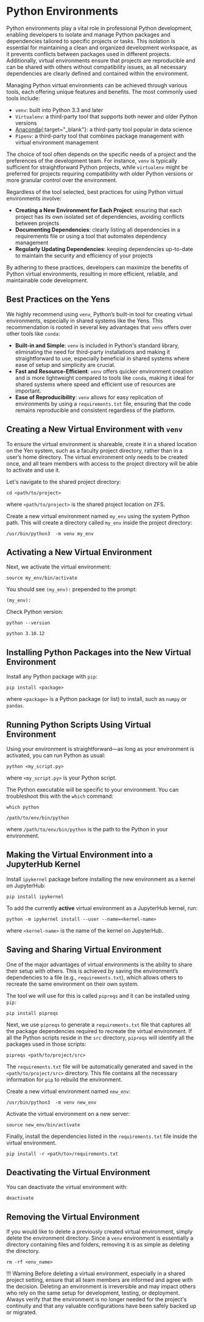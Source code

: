 # Python Environments

Python environments play a vital role in professional Python development, enabling developers to isolate and manage Python packages and dependencies tailored to specific projects or tasks. This isolation is essential for maintaining a clean and organized development workspace, as it prevents conflicts between packages used in different projects. Additionally, virtual environments ensure that projects are reproducible and can be shared with others without compatibility issues, as all necessary dependencies are clearly defined and contained within the environment.

Managing Python virtual environments can be achieved through various tools, each offering unique features and benefits. The most commonly used tools include:

* `venv`: built into Python 3.3 and later
* `Virtualenv`: a third-party tool that supports both newer and older Python versions
* [Anaconda](https://www.anaconda.com/products/distribution){:target="_blank"}: a third-party tool popular in data science
* `Pipenv`: a third-party tool that combines package management with virtual environment management

The choice of tool often depends on the specific needs of a project and the preferences of the development team. For instance, `venv` is typically sufficient for straightforward Python projects, while `virtualenv` might be preferred for projects requiring compatibility with older Python versions or more granular control over the environment.

Regardless of the tool selected, best practices for using Python virtual environments involve:

*  **Creating a New Environment for Each Project**: ensuring that each project has its own isolated set of dependencies, avoiding conflicts between projects
*  **Documenting Dependencies**: clearly listing all dependencies in a requirements file or using a tool that automates dependency management
*  **Regularly Updating Dependencies**: keeping dependencies up-to-date to maintain the security and efficiency of your projects

By adhering to these practices, developers can maximize the benefits of Python virtual environments, resulting in more efficient, reliable, and maintainable code development.

## Best Practices on the Yens

We highly recommend using `venv`, Python’s built-in tool for creating virtual environments, especially in shared systems like the Yens. This recommendation is rooted in several key advantages that `venv` offers over other tools like `conda`:

* **Built-in and Simple**: `venv` is included in Python's standard library, eliminating the need for third-party installations and making it straightforward to use, especially beneficial in shared systems where ease of setup and simplicity are crucial.
* **Fast and Resource-Efficient**: `venv` offers quicker environment creation and is more lightweight compared to tools like `conda`, making it ideal for shared systems where speed and efficient use of resources are important.
* **Ease of Reproducibility**: `venv` allows for easy replication of environments by using a `requirements.txt` file, ensuring that the code remains reproducible and consistent regardless of the platform.

## Creating a New Virtual Environment with `venv`

To ensure the virtual environment is shareable, create it in a shared location on the Yen system, such as a faculty project directory, rather than in a user’s home directory. The virtual environment only needs to be created once, and all team members with access to the project directory will be able to activate and use it.

Let's navigate to the shared project directory:

```title="Terminal Command"
cd <path/to/project>
```
where `<path/to/project>` is the shared project location on ZFS.

Create a new virtual environment named `my_env` using the system Python path. This will create a directory called `my_env` inside the project directory:

```title="Terminal Command"
/usr/bin/python3  -m venv my_env
```

## Activating a New Virtual Environment

Next, we activate the virtual environment:

```title="Terminal Command"
source my_env/bin/activate
```

You should see `(my_env):` prepended to the prompt:

```{ .yaml .no-copy title="Terminal Output" }
(my_env):
```

Check Python version:

```title="Terminal Command"
python --version
```
```{ .yaml .no-copy title="Terminal Output" }
python 3.10.12
```

## Installing Python Packages into the New Virtual Environment

Install any Python package with `pip`:

```title="Terminal Command"
pip install <package>
```

where `<package>` is a Python package (or list) to install, such as `numpy` or `pandas`.

## Running Python Scripts Using Virtual Environment

Using your environment is straightforward—as long as your environment is activated, you can run Python as usual:

```title="Terminal Command"
python <my_script.py>
```
where `<my_script.py>` is your Python script.

The Python executable will be specific to your environment. You can troubleshoot this with the `which` command:

```title="Terminal Command"
which python
```
```{ .yaml .no-copy title="Terminal Output" }
/path/to/env/bin/python
```
where `/path/to/env/bin/python` is the path to the Python in your environment.

## Making the Virtual Environment into a JupyterHub Kernel

Install `ipykernel` package before installing the new environment as a kernel on JupyterHub:

```title="Terminal Command"
pip install ipykernel
```

To add the currently **active** virtual environment as a JupyterHub kernel, run:

```title="Terminal Command"
python -m ipykernel install --user --name=<kernel-name>
```

where `<kernel-name>` is the name of the kernel on JupyterHub.

## Saving and Sharing Virtual Environment

One of the major advantages of virtual environments is the ability to share their setup with others. This is achieved by saving the environment’s dependencies to a file (e.g., `requirements.txt`), which allows others to recreate the same environment on their own system.

The tool we will use for this is called `pipreqs` and it can be installed using `pip`:

```title="Terminal Command"
pip install pipreqs
```

Next, we use `pipreqs` to generate a `requirements.txt` file that captures all the package dependencies required to recreate the virtual environment. If all the Python scripts reside in the `src` directory, `pipreqs` will identify all the packages used in those scripts:

```title="Terminal Command"
pipreqs <path/to/project/src>
```

The `requirements.txt` file will be automatically generated and saved in the `<path/to/project/src>` directory. This file contains all the necessary information for `pip` to rebuild the environment.

Create a new virtual environment named `new_env`:

```title="Terminal Command"
/usr/bin/python3  -m venv new_env
```

Activate the virtual environment on a new server:

```title="Terminal Command"
source new_env/bin/activate
```

Finally, install the dependencies listed in the `requirements.txt` file inside the virtual environment.

```title="Terminal Command"
pip install -r <path/to>/requirements.txt
```

## Deactivating the Virtual Environment

You can deactivate the virtual environment with:

```title="Terminal Command"
deactivate
```

## Removing the Virtual Environment

If you would like to delete a previously created virtual environment, simply delete the environment directory. Since a `venv` environment is essentially a directory containing files and folders, removing it is as simple as deleting the directory.

```title="Terminal Command"
rm -rf <env_name>
```

!!! Warning
    Before deleting a virtual environment, especially in a shared project setting, ensure that all team members are informed and agree with the decision. Deleting an environment is irreversible and may impact others who rely on the same setup for development, testing, or deployment. Always verify that the environment is no longer needed for the project's continuity and that any valuable configurations have been safely backed up or migrated.